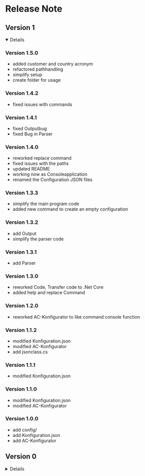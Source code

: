 # Release Note

## Version 1

<details open>

### Version 1.5.0

* added customer and country acronym
* refactored pathhandling
* simplify setup
* create folder for usage

### Version 1.4.2

* fixed issues with commands

### Version 1.4.1

* fixed Outputbug
* fixed Bug in Parser

### Version 1.4.0

* reworked replace command
* fixed issues with the paths
* updated README
* working now as Consoleapplication
* renamed the Configuration JSON files

### Version 1.3.3

* simplify the main program code
* added new command to create an empty configuration 

### Version 1.3.2

* add Output
* simplify the parser code

### Version 1.3.1

* add Parser

### Version 1.3.0

* reworked Code, Transfer code to .Net Core
* added help and replace Command

### Version 1.2.0

* reworked AC-Konfigurator to like command console function

### Version 1.1.2

* modified Konfiguration.json
* modified AC-Konfigurator
* add jsonclass.cs

### Version 1.1.1

* modified Konfiguration.json

### Version 1.1.0

* modified Konfiguration.json
* modified AC-Konfigurator

### Version 1.0.0

* add config/
* add Konfiguration.json
* add AC-Konfigurator

</details>

## Version 0

<details close>

### Version 0.3.0

* modified Examples
* added subdirectory to [samples/](https://github.com/AC-Fernglas/AC-Configbuilder/tree/master/samples)

### Version 0.2.0

* added Examples
* moved Release Notes from [README](https://github.com/AC-Fernglas/AC-Configbuilder/tree/master/README.MD)
* modified Release Notes and [README](https://github.com/AC-Fernglas/AC-Configbuilder/tree/master/README.MD)

### Version 0.1.0

* added src/
* added [samples/](https://github.com/AC-Fernglas/AC-Configbuilder/tree/master/samples)
* added docs/
* added test/
* added and updated [README](https://github.com/AC-Fernglas/AC-Configbuilder/tree/master/README.MD)

### Version 0.0.0

* OrdnerStrucktur 
* README.md
* Beispieldaten
